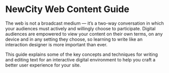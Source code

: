 # NewCity Web Content Guide

The web is not a broadcast medium — it’s a two-way conversation in which your audiences must actively and willingly choose to participate. Digital audiences are empowered to view your content on their own terms, on any device and in any setting they choose, so learning to write like an interaction designer is more important than ever.

This guide explains some of the key concepts and techniques for writing and editing text for an interactive digital environment to help you craft a better user experience for your site. 